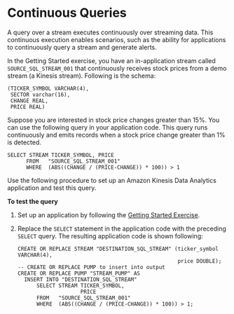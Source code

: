 # Continuous Queries<a name="continuous-queries-concepts"></a>

A query over a stream executes continuously over streaming data\. This continuous execution enables scenarios, such as the ability for applications to continuously query a stream and generate alerts\. 

In the Getting Started exercise, you have an in\-application stream called `SOURCE_SQL_STREAM_001` that continuously receives stock prices from a demo stream \(a Kinesis stream\)\. Following is the schema:

```
(TICKER_SYMBOL VARCHAR(4), 
 SECTOR varchar(16), 
 CHANGE REAL, 
 PRICE REAL)
```

Suppose you are interested in stock price changes greater than 15%\. You can use the following query in your application code\. This query runs continuously and emits records when a stock price change greater than 1% is detected\.

```
SELECT STREAM TICKER_SYMBOL, PRICE 
      FROM   "SOURCE_SQL_STREAM_001"
      WHERE  (ABS((CHANGE / (PRICE-CHANGE)) * 100)) > 1
```

Use the following procedure to set up an Amazon Kinesis Data Analytics application and test this query\.

**To test the query**

1. Set up an application by following the [Getting Started Exercise](https://docs.aws.amazon.com/kinesisanalytics/latest/dev/get-started-exercise.html)\.

1. Replace the `SELECT` statement in the application code with the preceding `SELECT` query\. The resulting application code is shown following:

   ```
   CREATE OR REPLACE STREAM "DESTINATION_SQL_STREAM" (ticker_symbol VARCHAR(4), 
                                                      price DOUBLE);
   -- CREATE OR REPLACE PUMP to insert into output
   CREATE OR REPLACE PUMP "STREAM_PUMP" AS 
     INSERT INTO "DESTINATION_SQL_STREAM" 
         SELECT STREAM TICKER_SYMBOL, 
                       PRICE 
         FROM   "SOURCE_SQL_STREAM_001"
         WHERE  (ABS((CHANGE / (PRICE-CHANGE)) * 100)) > 1;
   ```
